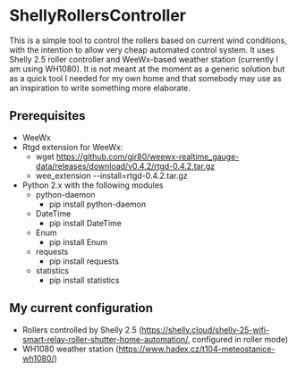 # ShellyRollersController

This is a simple tool to control the rollers based on current wind conditions, with the intention to allow very cheap automated control system. It uses Shelly 2.5 roller controller and WeeWx-based weather station (currently I am using WH1080). It is not meant at the moment as a generic solution but as a quick tool I needed for my own home and that somebody may use as an inspiration to write something more elaborate.

## Prerequisites

* WeeWx
* Rtgd extension for WeeWx:
  * wget https://github.com/gjr80/weewx-realtime_gauge-data/releases/download/v0.4.2/rtgd-0.4.2.tar.gz
  * wee_extension --install=rtgd-0.4.2.tar.gz
* Python 2.x with the following modules
  * python-daemon
    * pip install python-daemon
  * DateTime
    * pip install DateTime
  * Enum
    * pip install Enum
  * requests
    * pip install requests
  * statistics
    * pip install statistics

## My current configuration

* Rollers controlled by Shelly 2.5 (https://shelly.cloud/shelly-25-wifi-smart-relay-roller-shutter-home-automation/, configured in roller mode)
* WH1080 weather station (https://www.hadex.cz/t104-meteostanice-wh1080/)
